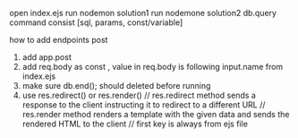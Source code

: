 open index.ejs
run nodemon solution1
run nodemone solution2
db.query command consist [sql, params, const/variable]

how to add endpoints post
1. add app.post
2. add req.body as const , value in req.body is following input.name from index.ejs
3. make sure db.end(); should deleted before running
4. use res.redirect() or res.render()
// res.redirect method sends a response to the client instructing it to redirect to a different URL
// res.render method renders a template with the given data and sends the rendered HTML to the client
// first key is always from ejs file